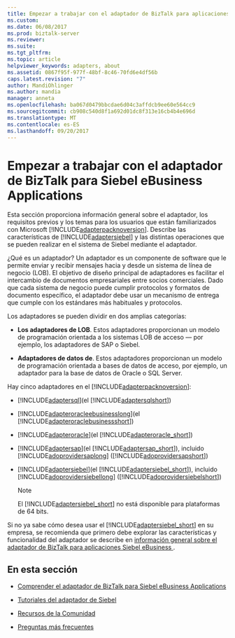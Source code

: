 ```yaml
---
title: Empezar a trabajar con el adaptador de BizTalk para aplicaciones Siebel eBusiness | Documentos de Microsoft
ms.custom: 
ms.date: 06/08/2017
ms.prod: biztalk-server
ms.reviewer: 
ms.suite: 
ms.tgt_pltfrm: 
ms.topic: article
helpviewer_keywords: adapters, about
ms.assetid: 0867f95f-977f-48bf-8c46-70fd6e4df56b
caps.latest.revision: "7"
author: MandiOhlinger
ms.author: mandia
manager: anneta
ms.openlocfilehash: ba067d0479bbcdae6d04c3affdcb9ee60e564cc9
ms.sourcegitcommit: cb908c540d8f1a692d01dc8f313e16cb4b4e696d
ms.translationtype: MT
ms.contentlocale: es-ES
ms.lasthandoff: 09/20/2017
---
```

# <a name="get-started-with-the-biztalk-adapter-for-siebel-ebusiness-applications"></a>Empezar a trabajar con el adaptador de BizTalk para Siebel eBusiness Applications
Esta sección proporciona información general sobre el adaptador, los requisitos previos y los temas para los usuarios que están familiarizados con Microsoft [!INCLUDE[adapterpacknoversion](../../includes/adapterpacknoversion-md.md)]. Describe las características de [!INCLUDE[adaptersiebel](../../includes/adaptersiebel-md.md)] y las distintas operaciones que se pueden realizar en el sistema de Siebel mediante el adaptador.  
  
 ¿Qué es un adaptador? Un adaptador es un componente de software que le permite enviar y recibir mensajes hacia y desde un sistema de línea de negocio (LOB). El objetivo de diseño principal de adaptadores es facilitar el intercambio de documentos empresariales entre socios comerciales. Dado que cada sistema de negocio puede cumplir protocolos y formatos de documento específico, el adaptador debe usar un mecanismo de entrega que cumple con los estándares más habituales y protocolos.  
  
 Los adaptadores se pueden dividir en dos amplias categorías:  
  
-   **Los adaptadores de LOB**. Estos adaptadores proporcionan un modelo de programación orientada a los sistemas LOB de acceso — por ejemplo, los adaptadores de SAP o Siebel.  
  
-   **Adaptadores de datos de**. Estos adaptadores proporcionan un modelo de programación orientada a bases de datos de acceso, por ejemplo, un adaptador para la base de datos de Oracle o SQL Server.  
  
 Hay cinco adaptadores en el [!INCLUDE[adapterpacknoversion](../../includes/adapterpacknoversion-md.md)]:  
  
-   [!INCLUDE[adaptersql](../../includes/adaptersql-md.md)](el [!INCLUDE[adaptersqlshort](../../includes/adaptersqlshort-md.md)])  
  
-   [!INCLUDE[adapteroracleebusinesslong](../../includes/adapteroracleebusinesslong-md.md)](el [!INCLUDE[adapteroraclebusinessshort](../../includes/adapteroraclebusinessshort-md.md)])  
  
-   [!INCLUDE[adapteroracle](../../includes/adapteroracle-md.md)](el [!INCLUDE[adapteroracle_short](../../includes/adapteroracle-short-md.md)])  
  
-   [!INCLUDE[adaptersap](../../includes/adaptersap-md.md)](el [!INCLUDE[adaptersap_short](../../includes/adaptersap-short-md.md)]), incluido [!INCLUDE[adoprovidersaplong](../../includes/adoprovidersaplong-md.md)] ([!INCLUDE[adoprovidersapshort](../../includes/adoprovidersapshort-md.md)])  
  
-   [!INCLUDE[adaptersiebel](../../includes/adaptersiebel-md.md)](el [!INCLUDE[adaptersiebel_short](../../includes/adaptersiebel-short-md.md)]), incluido [!INCLUDE[adoprovidersiebellong](../../includes/adoprovidersiebellong-md.md)] ([!INCLUDE[adoprovidersiebelshort](../../includes/adoprovidersiebelshort-md.md)])  
  
    > [!NOTE]
    >  El [!INCLUDE[adaptersiebel_short](../../includes/adaptersiebel-short-md.md)] no está disponible para plataformas de 64 bits.  
  
 Si no ya sabe cómo desea usar el [!INCLUDE[adaptersiebel_short](../../includes/adaptersiebel-short-md.md)] en su empresa, se recomienda que primero debe explorar las características y funcionalidad del adaptador se describe en [información general sobre el adaptador de BizTalk para aplicaciones Siebel eBusiness ](../../adapters-and-accelerators/adapter-siebel/overview-of-biztalk-adapter-for-siebel-ebusiness-applications.md).  
  
## <a name="in-this-section"></a>En esta sección  
  
-   [Comprender el adaptador de BizTalk para Siebel eBusiness Applications](../../adapters-and-accelerators/adapter-siebel/understand-biztalk-adapter-for-siebel-ebusiness-applications.md) 
  
-   [Tutoriales del adaptador de Siebel](../../adapters-and-accelerators/adapter-siebel/siebel-adapter-tutorials.md)  
  
-   [Recursos de la Comunidad](http://msdn.microsoft.com/library/ff5ec978-8cdd-418a-a25e-fd3746b64d8b)  
  
-   [Preguntas más frecuentes](http://msdn.microsoft.com/library/66953c15-08c5-48ac-a4ff-a72a82174f15)